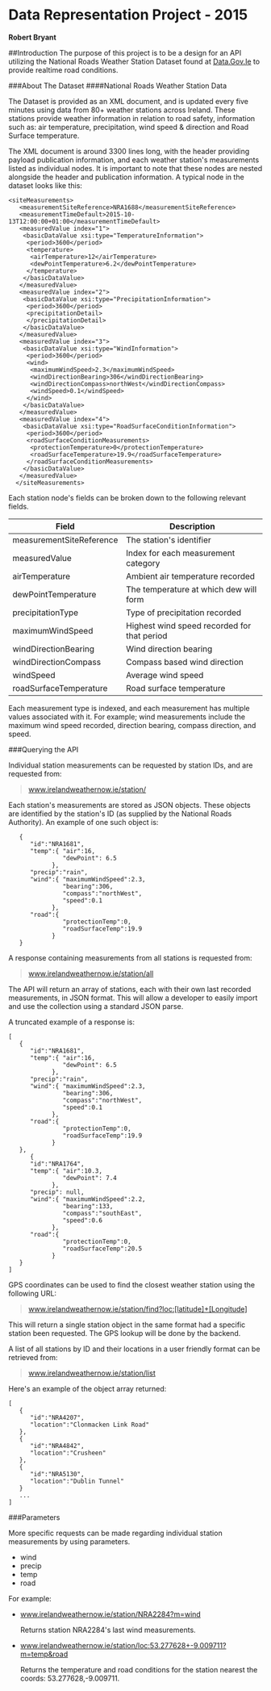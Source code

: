 # Data Representation Project - 2015
**Robert Bryant**

##Introduction
The purpose of this project is to be a design for an API utilizing the National Roads Weather Station Dataset 
found at [Data.Gov.Ie](https://data.gov.ie/dataset/national-roads-weather-station-data) to provide realtime road conditions.

###About The Dataset
####National Roads Weather Station Data

The Dataset is provided as an XML document, and is updated every five minutes using data from 80+ weather stations across Ireland. 
These stations provide weather information in relation to road safety, information such as: air temperature, precipitation, wind speed & direction and Road Surface temperature.

The XML document is around 3300 lines long, with the header providing payload publication information, and each weather station's measurements listed as individual nodes. It is important to note that these nodes are nested alongside the header and publication information. A typical node in the dataset looks like this:

```
<siteMeasurements>
   <measurementSiteReference>NRA1688</measurementSiteReference>
   <measurementTimeDefault>2015-10-13T12:00:00+01:00</measurementTimeDefault>
   <measuredValue index="1">
    <basicDataValue xsi:type="TemperatureInformation">
     <period>3600</period>
     <temperature>
      <airTemperature>12</airTemperature>
      <dewPointTemperature>6.2</dewPointTemperature>
     </temperature>
    </basicDataValue>
   </measuredValue>
   <measuredValue index="2">
    <basicDataValue xsi:type="PrecipitationInformation">
     <period>3600</period>
     <precipitationDetail>
     </precipitationDetail>
    </basicDataValue>
   </measuredValue>
   <measuredValue index="3">
    <basicDataValue xsi:type="WindInformation">
     <period>3600</period>
     <wind>
      <maximumWindSpeed>2.3</maximumWindSpeed>
      <windDirectionBearing>306</windDirectionBearing>
      <windDirectionCompass>northWest</windDirectionCompass>
      <windSpeed>0.1</windSpeed>
     </wind>
    </basicDataValue>
   </measuredValue>
   <measuredValue index="4">
    <basicDataValue xsi:type="RoadSurfaceConditionInformation">
     <period>3600</period>
     <roadSurfaceConditionMeasurements>
      <protectionTemperature>0</protectionTemperature>
      <roadSurfaceTemperature>19.9</roadSurfaceTemperature>
     </roadSurfaceConditionMeasurements>
    </basicDataValue>
   </measuredValue>
  </siteMeasurements>

```
Each station node's fields can be broken down to the following relevant fields.

| Field     | Description |
--------------------------|------------------------------
| measurementSiteReference | The station's identifier |
| measuredValue | Index for each measurement category |
| airTemperature | Ambient air temperature recorded |
| dewPointTemperature | The temperature at which dew will form  |
| precipitationType | Type of precipitation recorded |
| maximumWindSpeed | Highest wind speed recorded for that period |
| windDirectionBearing | Wind direction bearing |
| windDirectionCompass | Compass based wind direction |
| windSpeed | Average wind speed |
| roadSurfaceTemperature | Road surface temperature |

Each measurement type is indexed, and each measurement has multiple values associated with it. For example; wind measurements include the maximum wind speed recorded, direction bearing, compass direction, and speed.

###Querying the API

Individual station measurements can be requested by station IDs, and are requested from:
> www.irelandweathernow.ie/station/

Each station's measurements are stored as JSON objects. These objects are identified by the station's ID (as supplied by the National Roads Authority). An example of one such object is:
```
   {
      "id":"NRA1681",
      "temp":{ "air":16, 
               "dewPoint": 6.5
            },
      "precip":"rain",
      "wind":{ "maximumWindSpeed":2.3,
               "bearing":306,
               "compass":"northWest",
               "speed":0.1
            },
      "road":{
               "protectionTemp":0,
               "roadSurfaceTemp":19.9
            }
   }
```

A response containing measurements from all stations is requested from:
> www.irelandweathernow.ie/station/all

The API will return an array of stations, each with their own last recorded measurements, in JSON format. This will allow a developer to easily import and use the collection using a standard JSON parse.

A truncated example of a response is:
```
[
   {
      "id":"NRA1681",
      "temp":{ "air":16, 
               "dewPoint": 6.5
            },
      "precip":"rain",
      "wind":{ "maximumWindSpeed":2.3,
               "bearing":306,
               "compass":"northWest",
               "speed":0.1
            },
      "road":{
               "protectionTemp":0,
               "roadSurfaceTemp":19.9
            }
   },
      {
      "id":"NRA1764",
      "temp":{ "air":10.3, 
               "dewPoint": 7.4
            },
      "precip": null,
      "wind":{ "maximumWindSpeed":2.2,
               "bearing":133,
               "compass":"southEast",
               "speed":0.6
            },
      "road":{
               "protectionTemp":0,
               "roadSurfaceTemp":20.5
            }
   }
]
```

GPS coordinates can be used to find the closest weather station using the following URL:
> www.irelandweathernow.ie/station/find?loc:[latitude]+[Longitude]

This will return a single station object in the same format had a specific station been requested. The GPS lookup will be done by the backend.

A list of all stations by ID and their locations in a user friendly format can be retrieved from:

> www.irelandweathernow.ie/station/list

Here's an example of the object array returned:
```
[
   {
      "id":"NRA4207",
      "location":"Clonmacken Link Road"
   },
   {
      "id":"NRA4842",
      "location":"Crusheen"
   },
   {
      "id":"NRA5130",
      "location":"Dublin Tunnel"
   }
   ...
]
```
###Parameters

More specific requests can be made regarding individual station measurements by using parameters.
 - wind
 - precip
 - temp
 - road
 

For example:
  - www.irelandweathernow.ie/station/NRA2284?m=wind
 
      Returns station NRA2284's last wind measurements.


  - www.irelandweathernow.ie/station/loc:53.277628+-9.009711?m=temp&road
  
      Returns the temperature and road conditions for the station nearest the coords: 53.277628,-9.009711.


